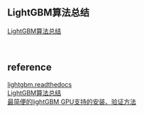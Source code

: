 ## LightGBM算法总结
[LightGBM算法总结](https://blog.csdn.net/weixin_39807102/article/details/81912566)  

&nbsp;
## reference
[lightgbm.readthedocs](https://lightgbm.readthedocs.io/en/latest/Installation-Guide.html)  
[LightGBM算法总结](https://blog.csdn.net/weixin_39807102/article/details/81912566)  
[最简便的lightGBM GPU支持的安装、验证方法](https://blog.csdn.net/lccever/article/details/80535058)
